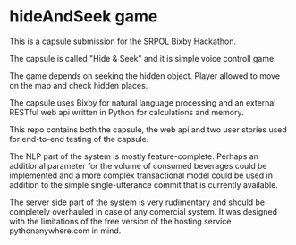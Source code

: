 # hideAndSeek game

This is a capsule submission for the SRPOL Bixby Hackathon.

The capsule is called "Hide & Seek" and it is simple voice controll game.

The game depends on seeking the hidden object. Player allowed to move on the map and check hidden places.

The capsule uses Bixby for natural language processing and an external RESTful web api written in Python for calculations and memory.

This repo contains both the capsule, the web api and two user stories used for end-to-end testing of the capsule.

The NLP part of the system is mostly feature-complete. Perhaps an additional parameter for the volume of consumed beverages could be implemented and a more complex transactional model could be used in addition to the simple single-utterance commit that is currently available.

The server side part of the system is very rudimentary and should be completely overhauled in case of any comercial system. It was designed with the limitations of the free version of the hosting service pythonanywhere.com in mind.

